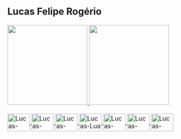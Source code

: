 ## Lucas Felipe Rogério

<div>
  <a href=https://github.com/lucasfelipe-py)https://github.com/lucasfelipe-py>
  <img height="180cm" src="https://github-readme-stats.vercel.app/api?username=lucasfelipe-py&show_icons=true&theme=dark&include_all_commits=true&count_private=true"/>
  <img height="180cm" src="https://github-readme-stats.vercel.app/api/top-langs/?username=lucasfelipe-py&layout-compact&langs_count=3&theme=dark"/>
</div>

<div style="display: inline_block"><br>
  <img align="center" alt="Lucas-NodeJS" height="40" width="50" src="https://cdn.jsdelivr.net/gh/devicons/devicon/icons/nodejs/nodejs-plain.svg">
  <img align="center" alt="Lucas-Python" height="40" width="50" src="https://cdn.jsdelivr.net/gh/devicons/devicon/icons/python/python-plain.svg">
  <img align="center" alt="Lucas-Java" height="40" width="50" src="https://cdn.jsdelivr.net/gh/devicons/devicon/icons/java/java-plain.svg">
  <img align="center" alt="Lucas-Lua" height="40" width="50" src="https://cdn.jsdelivr.net/gh/devicons/devicon/icons/lua/lua-original.svg">
  <img align="center" alt="Lucas-MongoDB" height="40" width="50" src="https://cdn.jsdelivr.net/gh/devicons/devicon/icons/mongodb/mongodb-plain-wordmark.svg">
  <img align="center" alt="Lucas-PostgreSQL" height="40" width="50" src="https://cdn.jsdelivr.net/gh/devicons/devicon/icons/postgresql/postgresql-plain.svg">
  <img align="center" alt="Lucas-MySQL" height="40" width="50" src="https://cdn.jsdelivr.net/gh/devicons/devicon/icons/mysql/mysql-plain-wordmark.svg">
</div>
  

